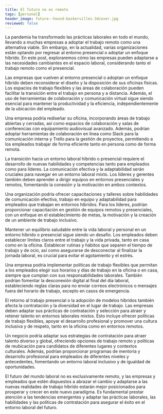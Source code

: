 ```yaml
---
title: El futuro no es remoto
tags: [personal]
header_image: future--hound-baskervilles-3dcover.jpg
reviewed: false
---
```

La pandemia ha transformado las prácticas laborales en todo el mundo, llevando a muchas empresas a adoptar el trabajo remoto como una alternativa viable. Sin embargo, en la actualidad, varias organizaciones están optando por regresar al entorno presencial o adoptar un enfoque híbrido. En este post, exploraremos cómo las empresas pueden adaptarse a las necesidades cambiantes en el espacio laboral, considerando tanto el trabajo remoto como el presencial.

Las empresas que vuelven al entorno presencial o adoptan un enfoque híbrido deben reconsiderar el diseño y la disposición de sus oficinas físicas. Los espacios de trabajo flexibles y las áreas de colaboración pueden facilitar la transición entre el trabajo en persona y a distancia. Además, el uso de herramientas de colaboración y comunicación virtual sigue siendo esencial para mantener la productividad y la eficiencia, independientemente de la ubicación del empleado.

Una empresa podría rediseñar su oficina, incorporando áreas de trabajo abiertas y cerradas, así como espacios de colaboración y salas de conferencias con equipamiento audiovisual avanzado. Además, podrían adoptar herramientas de colaboración en línea como Slack para la comunicación interna y Trello para la gestión de proyectos, permitiendo a los empleados trabajar de forma eficiente tanto en persona como de forma remota.

La transición hacia un entorno laboral híbrido o presencial requiere el desarrollo de nuevas habilidades y competencias tanto para empleados como para líderes. La comunicación efectiva y la adaptabilidad serán cruciales para navegar en un entorno laboral mixto. Los líderes y gerentes también deben aprender a dirigir equipos en entornos presenciales y remotos, fomentando la conexión y la motivación en ambos contextos.

Una organización podría ofrecer capacitaciones y talleres sobre habilidades de comunicación efectiva, trabajo en equipo y adaptabilidad para empleados que trabajan en entornos híbridos. Para los líderes, podrían proporcionar capacitación en gestión de equipos remotos y presenciales, con un enfoque en el establecimiento de metas, la motivación y la creación de un ambiente de trabajo inclusivo.

Mantener un equilibrio saludable entre la vida laboral y personal en un entorno híbrido o presencial sigue siendo un desafío. Los empleados deben establecer límites claros entre el trabajo y la vida privada, tanto en casa como en la oficina. Establecer rutinas y hábitos que separen el tiempo de trabajo y de ocio, así como asegurarse de desconectar al finalizar la jornada laboral, es crucial para evitar el agotamiento y el estrés.

Una empresa podría implementar políticas de trabajo flexibles que permitan a los empleados elegir sus horarios y días de trabajo en la oficina o en casa, siempre que cumplan con sus responsabilidades laborales. También podrían fomentar la desconexión digital al final del día laboral, estableciendo reglas claras para no enviar correos electrónicos o mensajes fuera del horario de trabajo, excepto en casos de emergencia.

El retorno al trabajo presencial o la adopción de modelos híbridos también afecta la contratación y la diversidad en el lugar de trabajo. Las empresas deben adaptar sus prácticas de contratación y selección para atraer y retener talento en entornos laborales mixtos. Esto incluye ofrecer políticas de trabajo flexibles, apoyar el desarrollo profesional y promover una cultura inclusiva y de respeto, tanto en la oficina como en entornos remotos.

Un negocio podría adaptar sus estrategias de contratación para atraer talento diverso y global, ofreciendo opciones de trabajo remoto y políticas de reubicación para candidatos de diferentes lugares y contextos culturales. Además, podrían proporcionar programas de mentoría y desarrollo profesional para empleados de diferentes niveles y antecedentes, fomentando un entorno laboral inclusivo y de igualdad de oportunidades.

El futuro del mundo laboral no es exclusivamente remoto, y las empresas y empleados que estén dispuestos a abrazar el cambio y adaptarse a las nuevas realidades de trabajo híbrido estarán mejor posicionados para prosperar y crecer en este nuevo paradigma. Es fundamental prestar atención a las tendencias emergentes y adaptar las prácticas laborales, las habilidades y las políticas de contratación para asegurar el éxito en el entorno laboral del futuro.
